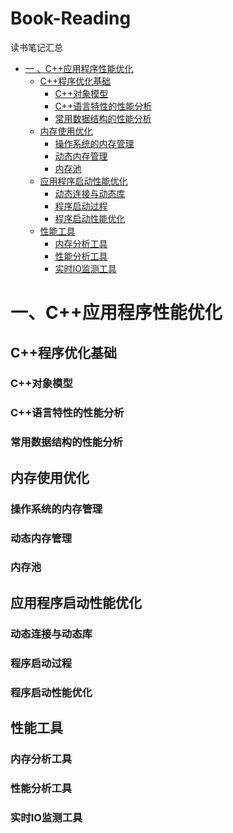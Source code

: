 # Book-Reading
读书笔记汇总
<!-- GFM-TOC -->
* [一 、C++应用程序性能优化](#一-C++应用程序性能优化)  
    * [C++程序优化基础](#C++程序优化基础)  
         * [C++对象模型](#C++对象模型)  
         * [C++语言特性的性能分析](#C++语言特性的性能分析)  
         * [常用数据结构的性能分析](#常用数据结构的性能分析)  
    * [内存使用优化](#内存使用优化)  
         * [操作系统的内存管理](#操作系统的内存管理)  
         * [动态内存管理](#动态内存管理)  
         * [内存池](#内存池)  
    * [应用程序启动性能优化](#应用程序启动性能优化)  
         * [动态连接与动态库](#动态连接与动态库)  
         * [程序启动过程](#程序启动过程)  
         * [程序启动性能优化](#程序启动性能优化)  
    * [性能工具](#性能工具)  
         * [内存分析工具](#内存分析工具)  
         * [性能分析工具](#性能分析工具)  
         * [实时IO监测工具](#实时IO监测工具)  
<!-- GFM-TOC -->  
# 一、C++应用程序性能优化  

## C++程序优化基础

### C++对象模型  

### C++语言特性的性能分析

### 常用数据结构的性能分析

## 内存使用优化

### 操作系统的内存管理

### 动态内存管理

### 内存池

## 应用程序启动性能优化

### 动态连接与动态库

### 程序启动过程

### 程序启动性能优化

## 性能工具

### 内存分析工具

### 性能分析工具

### 实时IO监测工具
